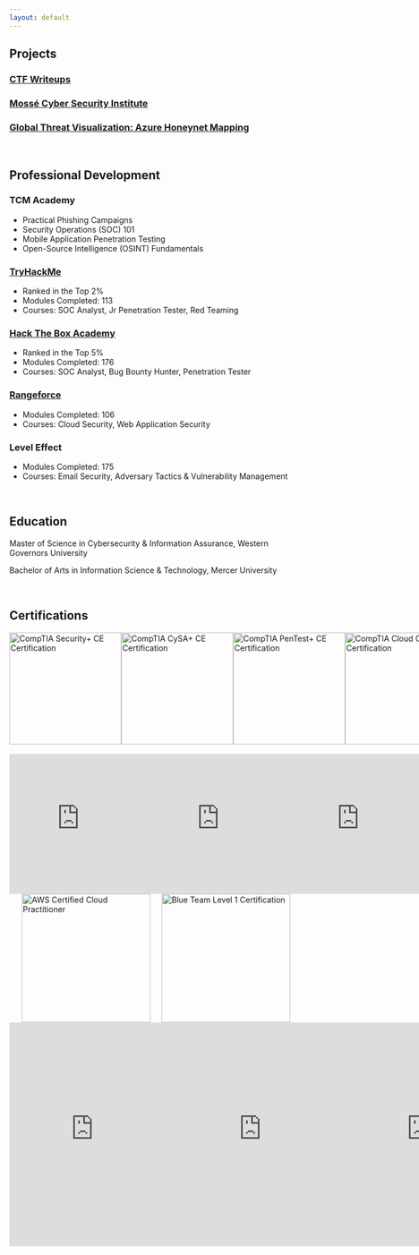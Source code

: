 ```yaml
---
layout: default 
---
```

       
## Projects
###  [CTF Writeups](./writeups/index.md)
### [Mossé Cyber Security Institute](./mcsi/index.md)
###  [Global Threat Visualization: Azure Honeynet Mapping](./az-honeynet/index.md)

<br />

## Professional Development

### TCM Academy
- Practical Phishing Campaigns
- Security Operations (SOC) 101
- Mobile Application Penetration Testing
- Open-Source Intelligence (OSINT) Fundamentals

### [TryHackMe](https://tryhackme.com/p/Wcmoawq)
- Ranked in the Top 2%
- Modules Completed: 113
- Courses: SOC Analyst, Jr Penetration Tester, Red Teaming

### [Hack The Box Academy](./profdev/HTBAcademy.pdf)
- Ranked in the Top 5%
- Modules Completed: 176
- Courses: SOC Analyst, Bug Bounty Hunter, Penetration Tester

### [Rangeforce](./profdev/Rangeforce.pdf)
- Modules Completed: 106
- Courses: Cloud Security, Web Application Security

### Level Effect
- Modules Completed: 175
- Courses: Email Security, Adversary Tactics & Vulnerability Management

<br />

## Education
Master of Science in Cybersecurity & Information Assurance, Western Governors University

Bachelor of Arts in Information Science & Technology, Mercer University

<br />

## Certifications
<div style="display: flex; justify-content: space-around; align-items: center;">
  <img src="https://github.com/user-attachments/assets/7e448253-b8ce-4ab7-9217-4e7da44d9497" alt="CompTIA Security+ CE Certification" style="width: 200px; height: 200px; object-fit: cover; border:none;">
  <img src="https://github.com/user-attachments/assets/07bfa185-b5e6-4035-bc41-d2c5260b4c55" alt="CompTIA CySA+ CE Certification" style="width: 200px; height: 200px; object-fit: cover; border:none;">
  <img src="https://github.com/user-attachments/assets/e0e68578-d17b-45a9-939a-9648a6e7160a" alt="CompTIA PenTest+ CE Certification" style="width: 200px; height: 200px; object-fit: cover; border:none;">
  <img src="https://github.com/user-attachments/assets/3f98dd6d-1eb3-434f-911d-5afa84d18413" alt="CompTIA Cloud CE Certification" style="width: 200px; height: 200px; object-fit: cover; border:none;"> 
</div>
<br />
<div style="display: flex; justify-content: space-around;">
  <iframe src="https://api.accredible.com/v1/frontend/credential_website_embed_image/badge/89136967" width="250" height="250" style="border:none;"></iframe>
  <iframe src="https://api.accredible.com/v1/frontend/credential_website_embed_image/badge/88635015" width="250" height="250" style="border:none;"></iframe>
  <iframe src="https://api.accredible.com/v1/frontend/credential_website_embed_image/badge/87875612" width="250" height="250" style="border:none;"></iframe>
  <iframe src="https://api.accredible.com/v1/frontend/credential_website_embed_image/badge/62509156" width="250" height="250" style="border:none;"></iframe>
</div>

<div style="display: flex; justify-content: center;">
  <img src="https://github.com/user-attachments/assets/f449cd28-f1b8-400d-ac99-2a939670c754" alt="AWS Certified Cloud Practitioner" width="230" height="230" style="margin-left: 20px;">
  <img src="https://github.com/user-attachments/assets/ebda71a4-34ea-4b66-8bdd-c342b7d96c57" alt="Blue Team Level 1 Certification"  width="230" height="230" style="margin-left: 20px;" >
</div>

<div style="display: flex; justify-content: space-around;">
  <iframe src="https://api.accredible.com/v1/frontend/credential_website_embed_image/badge/79620983" width="400" height="400" style="border:none;"></iframe>
  <iframe src="https://api.accredible.com/v1/frontend/credential_website_embed_image/badge/79660229" width="400" height="400" style="border:none;"></iframe>
  <iframe src="https://api.accredible.com/v1/frontend/credential_website_embed_image/badge/79626695" width="400" height="400" style="border:none;"></iframe>
</div>
  
  <script type="text/javascript" async src="//cdn.credly.com/assets/utilities/embed.js"></script>
